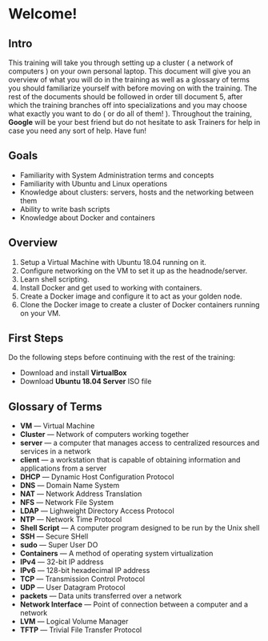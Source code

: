 # Welcome!

## Intro

This training will take you through setting up a cluster ( a network of computers ) on your own personal laptop.
This document will give you an overview of what you will do in the training as well as a glossary of terms you should familiarize yourself with before moving on with the training.
The rest of the documents should be followed in order till document 5, after which the training branches off into specializations and you may choose what exactly you want to do ( or do all of them! ).
Throughout the training, **Google** will be your best friend but do not hesitate to ask Trainers for help in case you need any sort of help.
Have fun!

## Goals

* Familiarity with System Administration terms and concepts
* Familiarity with Ubuntu and Linux operations
* Knowledge about clusters: servers, hosts and the networking between them
* Ability to write bash scripts
* Knowledge about Docker and containers


## Overview

1. Setup a Virtual Machine with Ubuntu 18.04 running on it.
2. Configure networking on the VM to set it up as the headnode/server.
3. Learn shell scripting.
4. Install Docker and get used to working with containers.
5. Create a Docker image and configure it to act as your golden node.
6. Clone the Docker image to create a cluster of Docker containers running on your VM.

## First Steps

Do the following steps before continuing with the rest of the training:
* Download and install **VirtualBox**
* Download **Ubuntu 18.04 Server** ISO file


## Glossary of Terms

* **VM** &mdash; Virtual Machine
* **Cluster** &mdash; Network of computers working together
* **server** &mdash; a computer that manages access to centralized resources and services in a network
* **client** &mdash; a workstation that is capable of obtaining information and applications from a server
* **DHCP** &mdash; Dynamic Host Configuration Protocol
* **DNS** &mdash; Domain Name System
* **NAT** &mdash; Network Address Translation
* **NFS** &mdash; Network File System
* **LDAP** &mdash; Lighweight Directory Access Protocol
* **NTP** &mdash; Network Time Protocol
* **Shell Script** &mdash; A computer program designed to be run by the Unix shell
* **SSH** &mdash; Secure SHell
* **sudo** &mdash; Super User DO
* **Containers** &mdash; A method of operating system virtualization
* **IPv4** &mdash; 32-bit IP address
* **IPv6** &mdash; 128-bit hexadecimal IP address
* **TCP** &mdash; Transmission Control Protocol
* **UDP** &mdash; User Datagram Protocol
* **packets** &mdash; Data units transferred over a network
* **Network Interface** &mdash; Point of connection between a computer and a network
* **LVM** &mdash; Logical Volume Manager
* **TFTP** &mdash; Trivial File Transfer Protocol

